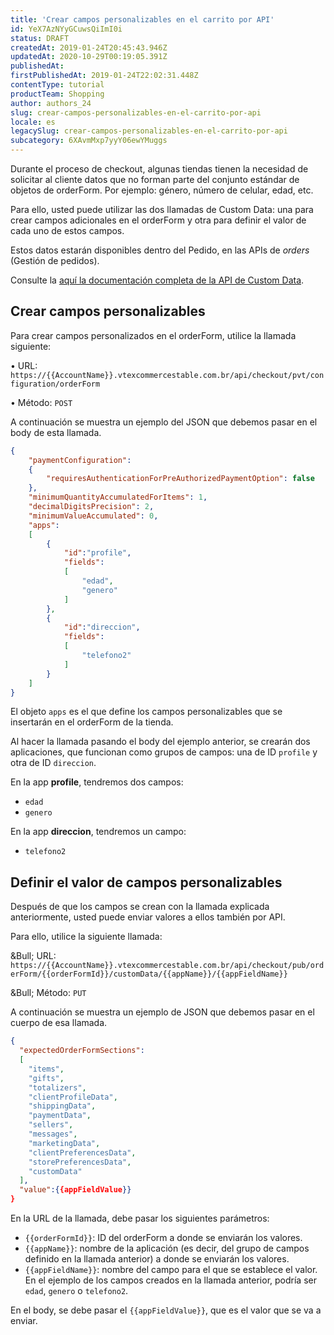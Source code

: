 ```yaml
---
title: 'Crear campos personalizables en el carrito por API'
id: YeX7AzNYyGCuwsQiImI0i
status: DRAFT
createdAt: 2019-01-24T20:45:43.946Z
updatedAt: 2020-10-29T00:19:05.391Z
publishedAt: 
firstPublishedAt: 2019-01-24T22:02:31.448Z
contentType: tutorial
productTeam: Shopping
author: authors_24
slug: crear-campos-personalizables-en-el-carrito-por-api
locale: es
legacySlug: crear-campos-personalizables-en-el-carrito-por-api
subcategory: 6XAvmMxp7yyY06ewYMuggs
---
```


Durante el proceso de checkout, algunas tiendas tienen la necesidad de solicitar al cliente datos que no forman parte del conjunto estándar de objetos de orderForm. Por ejemplo: género, número de celular, edad, etc.

Para ello, usted puede utilizar las dos llamadas de Custom Data: una para crear campos adicionales en el orderForm y otra para definir el valor de cada uno de estos campos.

Estos datos estarán disponibles dentro del Pedido, en las APIs de _orders_ (Gestión de pedidos).

Consulte la [aquí la documentación completa de la API de Custom Data](https://developers.vtex.com/reference/custom-data).

## Crear campos personalizables

Para crear campos personalizados en el orderForm, utilice la llamada siguiente:

&bull; URL: `https://{{AccountName}}.vtexcommercestable.com.br/api/checkout/pvt/configuration/orderForm`

&bull; Método: `POST`

A continuación se muestra un ejemplo del JSON que debemos pasar en el body de esta llamada.

```json
{
	"paymentConfiguration": 
	{
		"requiresAuthenticationForPreAuthorizedPaymentOption": false
	},
	"minimumQuantityAccumulatedForItems": 1,
	"decimalDigitsPrecision": 2,
	"minimumValueAccumulated": 0,
	"apps": 
	[
		{
			"id":"profile",
			"fields":
			[
				"edad",
				"genero"
			]
		},
		{
			"id":"direccion",
			"fields":
			[
				"telefono2"
			]
		}
	]
}
```

El objeto `apps` es el que define los campos personalizables que se insertarán en el orderForm de la tienda.

Al hacer la llamada pasando el body del ejemplo anterior, se crearán dos aplicaciones, que funcionan como grupos de campos: una de ID `profile` y otra de ID `direccion`.

En la app __profile__, tendremos dos campos:
- `edad`
- `genero`

En la app  __direccion__, tendremos un campo:
- `telefono2`

## Definir el valor de campos personalizables

Después de que los campos se crean con la llamada explicada anteriormente, usted puede enviar valores a ellos también por API.

Para ello, utilice la siguiente llamada:

&Bull; URL: `https://{{AccountName}}.vtexcommercestable.com.br/api/checkout/pub/orderForm/{{orderFormId}}/customData/{{appName}}/{{appFieldName}}`

&Bull; Método: `PUT`

A continuación se muestra un ejemplo de JSON que debemos pasar en el cuerpo de esa llamada.

```json
{
  "expectedOrderFormSections":
  [
    "items",
    "gifts",
    "totalizers",
    "clientProfileData",
    "shippingData",
    "paymentData",
    "sellers",
    "messages",
    "marketingData",
    "clientPreferencesData",
    "storePreferencesData",
    "customData"
  ],
  "value":{{appFieldValue}}
}
```

En la URL de la llamada, debe pasar los siguientes parámetros:
- `{{orderFormId}}`: ID del orderForm a donde se enviarán los valores.
- `{{appName}}`: nombre de la aplicación (es decir, del grupo de campos definido en la llamada anterior) a donde se enviarán los valores.
- `{{appFieldName}}`: nombre del campo para el que se establece el valor. En el ejemplo de los campos creados en la llamada anterior, podría ser `edad`, `genero` o `telefono2`.

En el body, se debe pasar el `{{appFieldValue}}`, que es el valor que se va a enviar.
